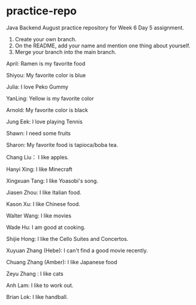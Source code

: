 # practice-repo
Java Backend August practice repository for Week 6 Day 5 assignment.
1. Create your own branch.
2. On the README, add your name and mention one thing about yourself.
3. Merge your branch into the main branch.

April: Ramen is my favorite food

Shiyou: My favorite color is blue

Julia: I love Peko Gummy

YanLing: Yellow is my favorite color

Arnold: My favorite color is black

Jung Eek: I love playing Tennis

Shawn: I need some fruits

Sharon: My favorite food is tapioca/boba tea.

Chang Liu： I like apples.

Hanyi Xing: I like Minecraft

Xingxuan Tang: I like Yoasobi's song.

Jiasen Zhou: I like Italian food.

Kason Xu: I like Chinese food.

Walter Wang: I like movies

Wade Hu: I am good at cooking.

Shijie Hong: I like the Cello Suites and Concertos.

Xuyuan Zhang (Hebe): I can't find a good movie recently.

Chuang Zhang (Amber): I like Japanese food

Zeyu Zhang : I like cats

Anh Lam: I like to work out.

Brian Lok: I like handball.